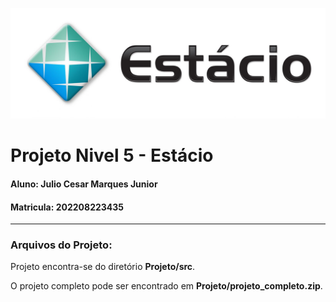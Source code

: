  

![Logo Estácio](https://raw.githubusercontent.com/juliomarquesjr/missao_pratica_5_mundo3_estacio_por_que_nao_paralelizar/main/logo_estacio.jpg)



# Projeto Nivel 5 - Estácio

#### **Aluno**: Julio Cesar Marques Junior

#### **Matricula**: 202208223435

---

### Arquivos do Projeto:

Projeto encontra-se do diretório **Projeto/src**.

O projeto completo pode ser encontrado em **Projeto/projeto_completo.zip**.

